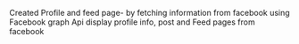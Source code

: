 Created Profile and feed page-
by fetching information from facebook using Facebook graph Api
display profile info, post and Feed pages from facebook
